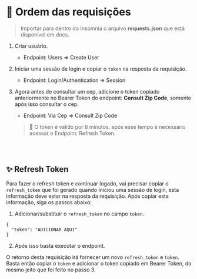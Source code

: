 # 🔗 Ordem das requisições

> Importar para dentro do Insomnia o arquivo **requests.json** que está disponível em docs.
1. Criar usuário.
    - Endpoint: Users => Create User

2. Iniciar uma sessão de login e copiar o `token` na resposta da requisição.
    - Endpoint: Login/Authentication => Session

3. Agora antes de consultar um cep, adicione o token copiado anteriormente no Bearer Token do endpoint: **Consult Zip Code**, somente após isso consultar o cep.
    - Endpoint: Via Cep => Consult Zip Code
    > 🚨 O token é valido por 8 minutos, após esse tempo é necessário acessar o Endpoint: Refresh Token.

<br><br/>
## ✨ Refresh Token
Para fazer o refresh token e continuar logado, vai precisar copiar o `refresh_token` que foi gerado quando iniciou uma sessão de login, esta informação deve estar na resposta da requisição. Após copiar esta informação, siga os passos abaixo:
1. Adicionar/substituir o `refresh_token` no campo `token`.
  ```
  {
    "token": "ADICIONAR AQUI"
  }
  ```
2. Após isso basta executar o endpoint.

O retorno desta requisição irá fornecer um novo `refresh_token` e `token`. Basta então copiar o `token` e adicionar o token copiado em Bearer Token, do mesmo jeito que foi feito no passo 3.
